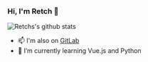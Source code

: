 ### Hi, I'm Retch 👋



![Retchs's github stats](https://github-readme-stats.vercel.app/api?username=Retch&count_private=true&include_all_commits=true&theme=Gradient)
</br>



- 📫 I'm also on [GitLab](https://gitlab.com/Retch)
- 🌱 I’m currently learning Vue.js and Python

<!--
**Retch/Retch** is a ✨ _special_ ✨ repository because its `README.md` (this file) appears on your GitHub profile.



Here are some ideas to get you started:

- 🔭 I’m currently working on ...
- 🌱 I’m currently learning ...
- 👯 I’m looking to collaborate on ...
- 🤔 I’m looking for help with ...
- 💬 Ask me about ...
- 📫 How to reach me: ...
- 😄 Pronouns: ...
- ⚡ Fun fact: ...
-->

